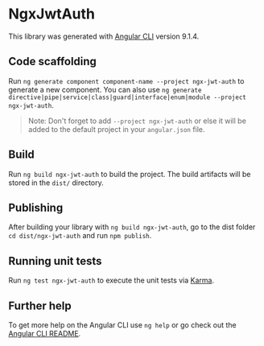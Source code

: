 # NgxJwtAuth

This library was generated with [Angular CLI](https://github.com/angular/angular-cli) version 9.1.4.

## Code scaffolding

Run `ng generate component component-name --project ngx-jwt-auth` to generate a new component. You can also use `ng generate directive|pipe|service|class|guard|interface|enum|module --project ngx-jwt-auth`.
> Note: Don't forget to add `--project ngx-jwt-auth` or else it will be added to the default project in your `angular.json` file. 

## Build

Run `ng build ngx-jwt-auth` to build the project. The build artifacts will be stored in the `dist/` directory.

## Publishing

After building your library with `ng build ngx-jwt-auth`, go to the dist folder `cd dist/ngx-jwt-auth` and run `npm publish`.

## Running unit tests

Run `ng test ngx-jwt-auth` to execute the unit tests via [Karma](https://karma-runner.github.io).

## Further help

To get more help on the Angular CLI use `ng help` or go check out the [Angular CLI README](https://github.com/angular/angular-cli/blob/master/README.md).
